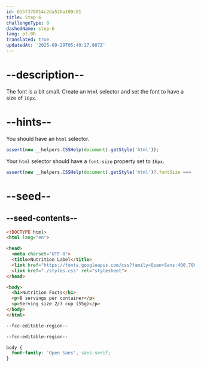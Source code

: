 ```yaml
---
id: 615f378014c2da526a109c81
title: Step 6
challengeType: 0
dashedName: step-6
lang: pt-BR
translated: true
updatedAt: '2025-09-29T05:49:27.807Z'
---
```


# --description--

The font is a bit small. Create an `html` selector and set the font to have a size of `16px`.

# --hints--

You should have an `html` selector.

```js
assert(new __helpers.CSSHelp(document).getStyle('html'));
```

Your `html` selector should have a `font-size` property set to `16px`.

```js
assert(new __helpers.CSSHelp(document).getStyle('html')?.fontSize === '16px');
```

# --seed--

## --seed-contents--

```html
<!DOCTYPE html>
<html lang="en">

<head>
  <meta charset="UTF-8">
  <title>Nutrition Label</title>
  <link href="https://fonts.googleapis.com/css?family=Open+Sans:400,700,800" rel="stylesheet">
  <link href="./styles.css" rel="stylesheet">
</head>

<body>
  <h1>Nutrition Facts</h1>
  <p>8 servings per container</p>
  <p>Serving size 2/3 cup (55g)</p>
</body>
</html>
```

```css
--fcc-editable-region--

--fcc-editable-region--

body {
  font-family: 'Open Sans', sans-serif;
}
```
